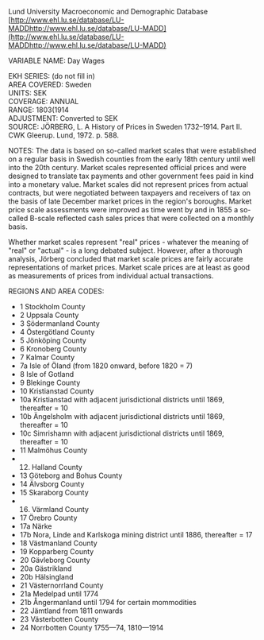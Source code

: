 Lund University Macroeconomic and Demographic Database  
[http://www.ehl.lu.se/database/LU-MADDhttp://www.ehl.lu.se/database/LU-MADD](http://www.ehl.lu.se/database/LU-MADDhttp://www.ehl.lu.se/database/LU-MADD)

VARIABLE NAME: Day Wages

EKH SERIES:  (do not fill in)  
AREA COVERED: Sweden  
UNITS: SEK  
COVERAGE: ANNUAL  
RANGE: 1803(1914  
ADJUSTMENT: Converted to SEK  
SOURCE: JÖRBERG, L. A History of Prices in Sweden 1732–1914. Part II. CWK Gleerup. Lund, 1972. p. 588. 

NOTES: The data is based on so-called market scales that were established on a regular basis in Swedish counties from the early 18th century until well into the 20th century. Market scales represented official prices and were designed to translate tax payments and other government fees paid in kind into a monetary value. Market scales did not represent prices from actual contracts, but were negotiated between taxpayers and receivers of tax on the basis of late December market prices in the region's boroughs. Market price scale assessments were improved as time went by and in 1855 a so-called B-scale reflected cash sales prices that were collected on a monthly basis. 

Whether market scales represent "real" prices - whatever the meaning of "real" or "actual" - is a long debated subject. However, after a thorough analysis, Jörberg concluded that market scale prices are fairly accurate representations of market prices. Market scale prices are at least as good as measurements of prices from individual actual transactions.


REGIONS AND AREA CODES:  

- 1 Stockholm County
- 2 Uppsala County
- 3 Södermanland County
- 4 Östergötland County
- 5 Jönköping County
- 6 Kronoberg County
- 7 Kalmar County
- 7a Isle of Öland (from 1820 onward, before 1820 = 7)
- 8 Isle of Gotland
- 9 Blekinge County
- 10 Kristianstad County
- 10a Kristianstad with adjacent jurisdictional districts until 1869, thereafter = 10
- 10b Ängelsholm with adjacent jurisdictional districts until 1869, thereafter = 10
- 10c Simrishamn with adjacent jurisdictional districts until 1869, thereafter = 10
- 11 Malmöhus County
- 12. Halland County
- 13 Göteborg and Bohus County
- 14 Älvsborg County
- 15 Skaraborg County
- 16. Värmland County
- 17 Örebro County
- 17a Närke
- 17b Nora, Linde and Karlskoga mining district until 1886, thereafter = 17
- 18 Västmanland County
- 19 Kopparberg County
- 20 Gävleborg County
- 20a Gästrikland
- 20b Hälsingland
- 21 Västernorrland County
- 21a Medelpad	until 1774
- 21b Ångermanland	until 1794 for certain mommodities
- 22 Jämtland	from 1811 onwards
- 23 Västerbotten County
- 24 Norrbotten County	1755—74, 1810—1914
 